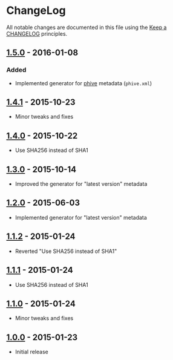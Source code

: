 # ChangeLog

All notable changes are documented in this file using the [Keep a CHANGELOG](http://keepachangelog.com/) principles.

## [1.5.0] - 2016-01-08

### Added

* Implemented generator for [phive](https://phar.io/) metadata (`phive.xml`)

## [1.4.1] - 2015-10-23

* Minor tweaks and fixes

## [1.4.0] - 2015-10-22

* Use SHA256 instead of SHA1

## [1.3.0] - 2015-10-14

* Improved the generator for "latest version" metadata

## [1.2.0] - 2015-06-03

* Implemented generator for "latest version" metadata

## [1.1.2] - 2015-01-24

* Reverted "Use SHA256 instead of SHA1"

## [1.1.1] - 2015-01-24

* Use SHA256 instead of SHA1

## [1.1.0] - 2015-01-24

* Minor tweaks and fixes

## [1.0.0] - 2015-01-23

* Initial release

[1.5.0]: https://github.com/sebastianbergmann/phar-site-generator/compare/1.4.1...1.5.0
[1.4.1]: https://github.com/sebastianbergmann/phar-site-generator/compare/1.4.0...1.4.1
[1.4.0]: https://github.com/sebastianbergmann/phar-site-generator/compare/1.3.0...1.4.0
[1.3.0]: https://github.com/sebastianbergmann/phar-site-generator/compare/1.2.0...1.3.0
[1.2.0]: https://github.com/sebastianbergmann/phar-site-generator/compare/1.1.2...1.2.0
[1.1.2]: https://github.com/sebastianbergmann/phar-site-generator/compare/1.1.1...1.1.2
[1.1.1]: https://github.com/sebastianbergmann/phar-site-generator/compare/1.1.0...1.1.1
[1.1.0]: https://github.com/sebastianbergmann/phar-site-generator/compare/1.0.0...1.1.0
[1.0.0]: https://github.com/sebastianbergmann/phar-site-generator/compare/4d7ef1583de1ef78ad0d874477e50cac205d1a6a...1.0.0


